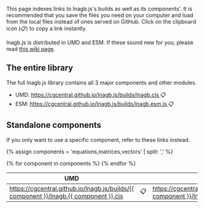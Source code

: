 ---
---
<p>
	This page indexes links to lnagb.js's builds as well as its components'. It
	is recommended that you save the files you need on your computer and load
	from the local files instead of ones served on GitHub. Click on the
	clipboard icon (📋) to copy a link instantly.
</p>

<p>
	lnagb.js is distributed in UMD and ESM. If these sound new for you, please
	read <a href="https://github.com/cgcentral/lnagb.js/wiki/Library-formats">
	this wiki page</a>.
</p>

<h2>The entire library</h2>

The full lnagb.js library contains all 3 major components and other modules.

<ul>
	<li>UMD:
		<a id="-umd" href="https://cgcentral.github.io/lnagb.js/builds/lnagb.cjs">
			https://cgcentral.github.io/lnagb.js/builds/lnagb.cjs
		</a>
		<a onclick="copyLink( '', 'umd' )">📋</a>
	</li>
	<li>ESM:
		<a id="-esm" href="https://cgcentral.github.io/lnagb.js/builds/lnagb.esm.js">
			https://cgcentral.github.io/lnagb.js/builds/lnagb.esm.js
		</a>
		<a onclick="copyLink( '', 'esm' )">📋</a>
	</li>
</ul>

<h2>Standalone components</h2>

<p>
	If you only want to use a specific component, refer to these links instead.
</p>

{% assign components = 'equations,matrices,vectors' | split: ',' %}

<table>
	<thead>
		<tr>
			<th>UMD</th>
			<th></th>
			<th>ESM</th>
			<th></th>
		</tr>
	</thead>
	<tbody>
		{% for component in components %}
			<tr>
				<td>
					<a id="{{ component }}-umd" href="./{{ component }}/lnagb.{{ component }}.cjs">
						https://cgcentral.github.io/lnagb.js/builds/{{ component }}/lnagb.{{ component }}.cjs
					</a>
				</td>
				<td>
					<a onclick="copyLink( '{{ component }}', 'umd' )">
						📋
					</a>
				</td>
				<td>
					<a id="{{ component }}-esm" href="./{{ component }}/lnagb.{{ component }}.esm.js">
						https://cgcentral.github.io/lnagb.js/builds/{{ component }}/lnagb.{{ component }}.esm.js
					</a>
				</td>
				<td>
					<a onclick="copyLink( '{{ component }}', 'esm' )">
						📋
					</a>
				</td>
			</tr>
		{% endfor %}
	</tbody>
</table>

<script>

let clipboardButtons = document.querySelectorAll( 'a[onclick]' );

clipboardButtons.forEach( ( element ) => {

	element.style.cursor = 'pointer';

} );

function copyLink( component, format ) {

	let anchor = document.getElementById( `${component}-${format}` );

	navigator.clipboard.writeText( anchor.innerHTML.trim() );

}

</script>
